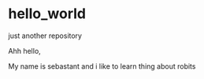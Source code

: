 # hello_world
just another repository

Ahh hello,

My name is sebastant and i like to learn thing about robits
